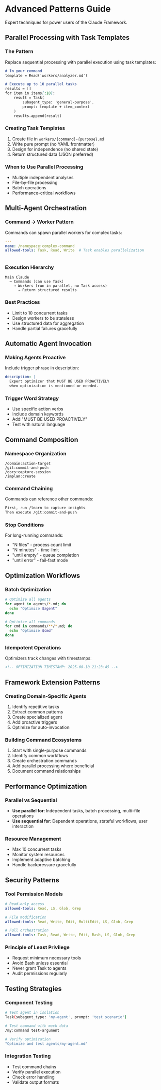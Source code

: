 # Advanced Patterns Guide

Expert techniques for power users of the Claude Framework.

## Parallel Processing with Task Templates

### The Pattern
Replace sequential processing with parallel execution using task templates:

```markdown
# In your command
template = Read('workers/analyzer.md')

# Execute up to 10 parallel tasks
results = []
for item in items[:10]:
    result = Task(
        subagent_type: 'general-purpose', 
        prompt: template + item_context
    )
    results.append(result)
```

### Creating Task Templates
1. Create file in `workers/{command}-{purpose}.md`
2. Write pure prompt (no YAML frontmatter)
3. Design for independence (no shared state)
4. Return structured data (JSON preferred)

### When to Use Parallel Processing
- Multiple independent analyses
- File-by-file processing
- Batch operations
- Performance-critical workflows

## Multi-Agent Orchestration

### Command → Worker Pattern
Commands can spawn parallel workers for complex tasks:

```yaml
---
name: /namespace:complex-command
allowed-tools: Task, Read, Write  # Task enables parallelization
---
```

### Execution Hierarchy
```
Main Claude
  → Commands (can use Task)
    → Workers (run in parallel, no Task access)
      → Return structured results
```

### Best Practices
- Limit to 10 concurrent tasks
- Design workers to be stateless
- Use structured data for aggregation
- Handle partial failures gracefully

## Automatic Agent Invocation

### Making Agents Proactive
Include trigger phrase in description:
```yaml
description: |
  Expert optimizer that MUST BE USED PROACTIVELY 
  when optimization is mentioned or needed.
```

### Trigger Word Strategy
- Use specific action verbs
- Include domain keywords
- Add "MUST BE USED PROACTIVELY"
- Test with natural language

## Command Composition

### Namespace Organization
```
/domain:action-target
/git:commit-and-push
/docs:capture-session
/implan:create
```

### Command Chaining
Commands can reference other commands:
```markdown
First, run /learn to capture insights
Then execute /git:commit-and-push
```

### Stop Conditions
For long-running commands:
- "N files" - process count limit
- "N minutes" - time limit
- "until empty" - queue completion
- "until error" - fail-fast mode

## Optimization Workflows

### Batch Optimization
```bash
# Optimize all agents
for agent in agents/*.md; do
  echo "Optimize $agent"
done

# Optimize all commands
for cmd in commands/**/*.md; do
  echo "Optimize $cmd"
done
```

### Idempotent Operations
Optimizers track changes with timestamps:
```html
<!-- OPTIMIZATION_TIMESTAMP: 2025-08-10 21:23:45 -->
```

## Framework Extension Patterns

### Creating Domain-Specific Agents
1. Identify repetitive tasks
2. Extract common patterns
3. Create specialized agent
4. Add proactive triggers
5. Optimize for auto-invocation

### Building Command Ecosystems
1. Start with single-purpose commands
2. Identify common workflows
3. Create orchestration commands
4. Add parallel processing where beneficial
5. Document command relationships

## Performance Optimization

### Parallel vs Sequential
- **Use parallel for**: Independent tasks, batch processing, multi-file operations
- **Use sequential for**: Dependent operations, stateful workflows, user interaction

### Resource Management
- Max 10 concurrent tasks
- Monitor system resources
- Implement adaptive batching
- Handle backpressure gracefully

## Security Patterns

### Tool Permission Models
```yaml
# Read-only access
allowed-tools: Read, LS, Glob, Grep

# File modification
allowed-tools: Read, Write, Edit, MultiEdit, LS, Glob, Grep

# Full orchestration
allowed-tools: Task, Read, Write, Edit, Bash, LS, Glob, Grep
```

### Principle of Least Privilege
- Request minimum necessary tools
- Avoid Bash unless essential
- Never grant Task to agents
- Audit permissions regularly

## Testing Strategies

### Component Testing
```bash
# Test agent in isolation
Task(subagent_type: 'my-agent', prompt: 'test scenario')

# Test command with mock data
/my:command test-argument

# Verify optimization
"Optimize and test agents/my-agent.md"
```

### Integration Testing
- Test command chains
- Verify parallel execution
- Check error handling
- Validate output formats